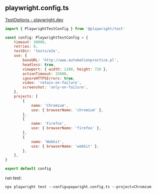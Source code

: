 ## playwright.config.ts

[TestOptions - playwright.dev](https://playwright.dev/docs/api/class-testoptions)

```javascript
import { PlaywrightTestConfig } from '@playwright/test'

const config: PlaywrightTestConfig = {
    timeout: 30000,
    retries: 0,
    testDir: 'tests/e2e',
    use: {
        baseURL: 'http://www.automationpractice.pl',
        headless: true,
        viewport: { width: 1280, height: 720 },
        actionTimeout: 15000,
        ignoreHTTPSErrors: true,
        video: 'retain-on-failure',
        screenshot: 'only-on-failure',
    },
    projects: [
        {
            name: 'Chromium',
            use: { browserName: 'chromium' },
        },
        {
            name: 'Firefox',
            use: { browserName: 'firefox' },
        },
        {
            name: 'Webkit',
            use: { browserName: 'webkit' },
        },
    ],
}

export default config

```

run test:

`npx playwright test --config=paywright.config.ts --project=Chromium`